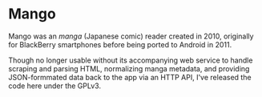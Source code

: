 # Mango
Mango was an *manga* (Japanese comic) reader created in 2010, originally for BlackBerry smartphones before being ported to Android in 2011.

Though no longer usable without its accompanying web service to handle scraping and parsing HTML, normalizing manga metadata, and providing JSON-formmated data back to the app via an HTTP API, I've released the code here under the GPLv3.
